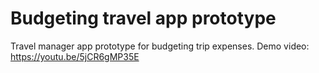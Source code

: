 # Budgeting travel app prototype
Travel manager app prototype for budgeting trip expenses.
Demo video: https://youtu.be/5jCR6gMP35E
